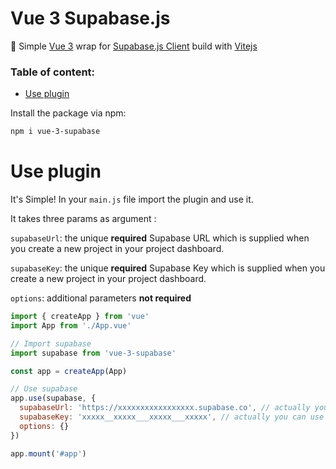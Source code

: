 # Vue 3 Supabase.js

:hamburger: Simple [Vue 3](https://github.com/vuejs/docs-next) wrap for [Supabase.js Client](https://supabase.io/docs/reference/javascript/supabase-client) build with [Vitejs](https://github.com/vitejs/vite)

### Table of content:
- [Use plugin](#use-plugin)


Install the package via npm:

``` bash
npm i vue-3-supabase
```

# Use plugin

It's Simple! In your `main.js` file import the plugin and use it.

It takes three params as argument :

`supabaseUrl`: the unique **required** Supabase URL which is supplied when you create a new project in your project dashboard.

`supabaseKey`: the unique **required** Supabase Key which is supplied when you create a new project in your project dashboard.

`options`: additional parameters **not required**

``` javascript
import { createApp } from 'vue'
import App from './App.vue'

// Import supabase
import supabase from 'vue-3-supabase'

const app = createApp(App)

// Use supabase
app.use(supabase, {
  supabaseUrl: 'https://xxxxxxxxxxxxxxxxx.supabase.co', // actually you can use something like import.meta.env.VITE_SUPABASE_URL
  supabaseKey: 'xxxxx__xxxxx___xxxxx___xxxxx', // actually you can use sompething like import.meta.env.VITE_SUPABASE_KEY,
  options: {}
})

app.mount('#app')
```


